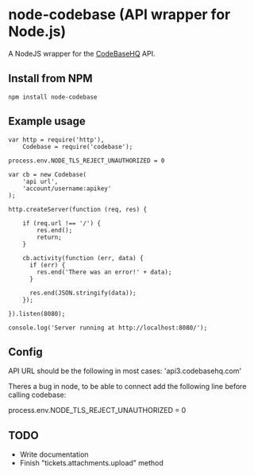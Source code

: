 # node-codebase (API wrapper for Node.js)

A NodeJS wrapper for the [CodeBaseHQ](http://www.codebasehq.com/) API. 

## Install from NPM
    npm install node-codebase

## Example usage

    var http = require('http'),
        Codebase = require('codebase');

    process.env.NODE_TLS_REJECT_UNAUTHORIZED = 0 

    var cb = new Codebase(
        'api url',
        'account/username:apikey'
    );

    http.createServer(function (req, res) {
        
        if (req.url !== '/') {
            res.end();
            return;
        }

        cb.activity(function (err, data) {
          if (err) {
            res.end('There was an error!' + data);
          }
      
          res.end(JSON.stringify(data));
        });

    }).listen(8080);

    console.log('Server running at http://localhost:8080/');


## Config

API URL should be the following in most cases:
'api3.codebasehq.com'

Theres a bug in node, to be able to connect add the following line before calling codebase:

process.env.NODE_TLS_REJECT_UNAUTHORIZED = 0 


## TODO

* Write documentation
* Finish "tickets.attachments.upload" method
